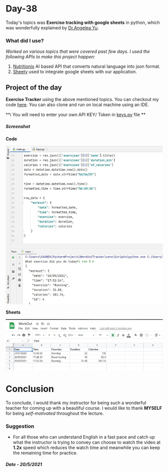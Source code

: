 # Day-38

 Today's topics was **Exercise tracking with google sheets** in python, which was wonderfully explained by   [Dr.Angelea Yu](https://www.udemy.com/user/4b4368a3-b5c8-4529-aa65-2056ec31f37e/). 

### What did I use?

*Worked on various topics that were covered past few days. I used the following APIs to make this project happen:*

1. [Nutritionix](https://www.nutritionix.com/business/api) AI based API that converts natural language into json format.
2. [Sheety](https://sheety.co/) used to integrate google sheets with our application.

## Project of the day

**Exercise Tracker** using the above mentioned topics. You can checkout my code [here](ExerciseTracker/main.py). You can also clone and run on local machine using an IDE. 

**:information_source: You will need to enter your own API KEY/ Token in [keys.py](ExerciseTracker/keys.py) file **

##### Screenshot

**Code**

![ExerciseTracker](images/d38.JPG)

**Sheets**

![Sheets](images/d38.1.JPG)

# Conclusion

To conclude, I would thank my instructor for being such a wonderful teacher for coming up with a beautiful course. I would like to thank **MYSELF** for being _self-motivated_ throughout the lecture. 

### Suggestion

- For all those who can understand English in a fast pace and catch up what the instructor is trying to convey can choose to watch the video at **1.2x** speed which reduces the watch time and meanwhile you can keep the remaining time for practice.

##### Date - 20/5/2021